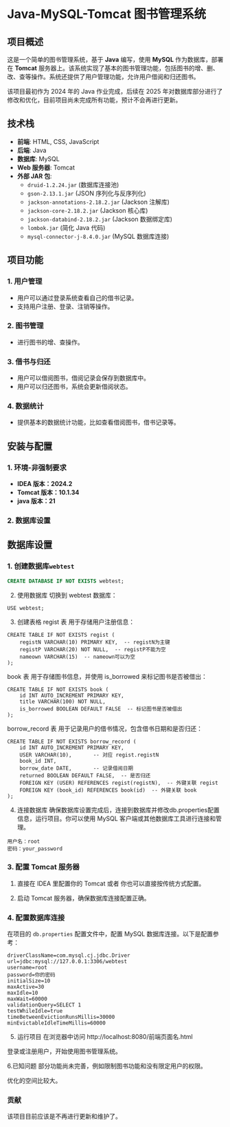 # Java-MySQL-Tomcat 图书管理系统

## 项目概述

这是一个简单的图书管理系统，基于 **Java** 编写，使用 **MySQL** 作为数据库，部署在 **Tomcat** 服务器上。该系统实现了基本的图书管理功能，包括图书的增、删、改、查等操作。系统还提供了用户管理功能，允许用户借阅和归还图书。

该项目最初作为 2024 年的 Java 作业完成，后续在 2025 年对数据库部分进行了修改和优化，目前项目尚未完成所有功能，预计不会再进行更新。

## 技术栈

- **前端**: HTML, CSS, JavaScript
- **后端**: Java 
- **数据库**: MySQL
- **Web 服务器**: Tomcat
- **外部 JAR 包**:
  - `druid-1.2.24.jar` (数据库连接池)
  - `gson-2.13.1.jar` (JSON 序列化与反序列化)
  - `jackson-annotations-2.18.2.jar` (Jackson 注解库)
  - `jackson-core-2.18.2.jar` (Jackson 核心库)
  - `jackson-databind-2.18.2.jar` (Jackson 数据绑定库)
  - `lombok.jar` (简化 Java 代码)
  - `mysql-connector-j-8.4.0.jar` (MySQL 数据库连接)
  
## 项目功能

### 1. 用户管理
- 用户可以通过登录系统查看自己的借书记录。
- 支持用户注册、登录、注销等操作。

### 2. 图书管理
- 进行图书的增、查操作。

### 3. 借书与归还
- 用户可以借阅图书，借阅记录会保存到数据库中。
- 用户可以归还图书，系统会更新借阅状态。

### 4. 数据统计
- 提供基本的数据统计功能，比如查看借阅图书，借书记录等。

## 安装与配置

### 1. 环境-非强制要求
- **IDEA 版本：2024.2**
- **Tomcat 版本：10.1.34**
- **java 版本：21**

### 2. 数据库设置
## 数据库设置

### 1. 创建数据库`webtest`
```sql
CREATE DATABASE IF NOT EXISTS webtest;
```
2. 使用数据库
切换到 webtest 数据库：
```
USE webtest;
```
3. 创建表格
regist 表
用于存储用户注册信息：
```
CREATE TABLE IF NOT EXISTS regist (
    registN VARCHAR(10) PRIMARY KEY,  -- registN为主键
    registP VARCHAR(20) NOT NULL,  -- registP不能为空
    nameown VARCHAR(15)  -- nameown可以为空
);
```
book 表
用于存储图书信息，并使用 is_borrowed 来标记图书是否被借出：
```
CREATE TABLE IF NOT EXISTS book (
    id INT AUTO_INCREMENT PRIMARY KEY,
    title VARCHAR(100) NOT NULL,
    is_borrowed BOOLEAN DEFAULT FALSE  -- 标记图书是否被借出
);
```
borrow_record 表
用于记录用户的借书情况，包含借书日期和是否归还：
```
CREATE TABLE IF NOT EXISTS borrow_record (
    id INT AUTO_INCREMENT PRIMARY KEY,
    USER VARCHAR(10),       -- 对应 regist.registN
    book_id INT,
    borrow_date DATE,       -- 记录借阅日期
    returned BOOLEAN DEFAULT FALSE,  -- 是否归还
    FOREIGN KEY (USER) REFERENCES regist(registN),  -- 外键关联 regist
    FOREIGN KEY (book_id) REFERENCES book(id)  -- 外键关联 book
);
```
4. 连接数据库
确保数据库设置完成后，连接到数据库并修改db.properties配置信息，运行项目。你可以使用 MySQL 客户端或其他数据库工具进行连接和管理。
```
用户名：root
密码：your_password
```
### 3. 配置 Tomcat 服务器

1. 直接在 IDEA 里配置你的 Tomcat 或者 你也可以直接按传统方式配置。

2. 启动 Tomcat 服务器，确保数据库连接配置正确。

### 4. 配置数据库连接

在项目的 `db.properties` 配置文件中，配置 MySQL 数据库连接。以下是配置参考：

```
driverClassName=com.mysql.cj.jdbc.Driver
url=jdbc:mysql://127.0.0.1:3306/webtest
username=root
password=你的密码
initialSize=10
maxActive=30
maxIdle=10
maxWait=60000
validationQuery=SELECT 1
testWhileIdle=true
timeBetweenEvictionRunsMillis=30000
minEvictableIdleTimeMillis=60000
```

5. 运行项目
在浏览器中访问 http://localhost:8080/前端页面名.html

登录或注册用户，开始使用图书管理系统。

6.已知问题
部分功能尚未完善，例如限制图书功能和没有限定用户的权限。

优化的空间比较大。

<h3>贡献</h3>
该项目目前应该是不再进行更新和维护了。
